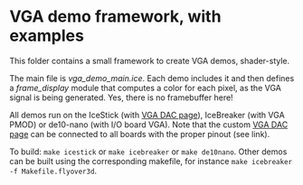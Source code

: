 # VGA demo framework, with examples

This folder contains a small framework to create VGA demos, shader-style.

The main file is *vga_demo_main.ice*. Each demo includes it and then defines a
*frame_display* module that computes a color for each pixel, as the VGA signal
is being generated. Yes, there is no framebuffer here!

All demos run on the IceStick (with [VGA DAC page](../DIYVGA.md)), IceBreaker (with VGA PMOD) or de10-nano (with I/O board VGA). Note that the custom [VGA DAC page](../DIYVGA.md) can be connected to all boards with the proper pinout (see link).

To build: `make icestick` or `make icebreaker` or `make de10nano`.
Other demos can be built using the corresponding makefile, for instance `make icebreaker -f Makefile.flyover3d`.
